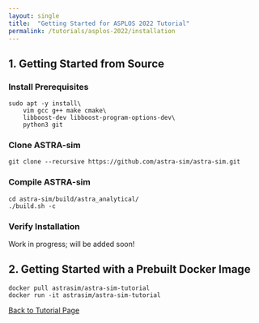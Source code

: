 ```yaml
---
layout: single
title:  "Getting Started for ASPLOS 2022 Tutorial"
permalink: /tutorials/asplos-2022/installation
---
```


## 1. Getting Started from Source
### Install Prerequisites
```
sudo apt -y install\
    vim gcc g++ make cmake\
    libboost-dev libboost-program-options-dev\
    python3 git
```

### Clone ASTRA-sim
```
git clone --recursive https://github.com/astra-sim/astra-sim.git
```

### Compile ASTRA-sim
```
cd astra-sim/build/astra_analytical/
./build.sh -c
```

### Verify Installation
Work in progress; will be added soon!

## 2. Getting Started with a Prebuilt Docker Image
```
docker pull astrasim/astra-sim-tutorial
docker run -it astrasim/astra-sim-tutorial
```

<nav class="pagination">
    <a href="/tutorials/asplos-2022" class="pagination--pager">Back to Tutorial Page</a>
</nav>
